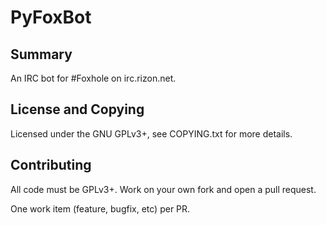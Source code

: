 # PyFoxBot

## Summary

An IRC bot for #Foxhole on irc.rizon.net.

## License and Copying

Licensed under the GNU GPLv3+, see COPYING.txt for more details.

## Contributing

All code must be GPLv3+. Work on your own fork and open a pull request.

One work item (feature, bugfix, etc) per PR.
